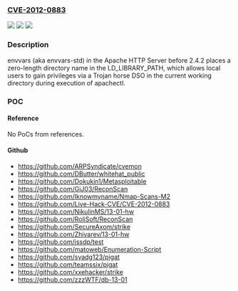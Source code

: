 ### [CVE-2012-0883](https://cve.mitre.org/cgi-bin/cvename.cgi?name=CVE-2012-0883)
![](https://img.shields.io/static/v1?label=Product&message=n%2Fa&color=blue)
![](https://img.shields.io/static/v1?label=Version&message=n%2Fa&color=blue)
![](https://img.shields.io/static/v1?label=Vulnerability&message=n%2Fa&color=brighgreen)

### Description

envvars (aka envvars-std) in the Apache HTTP Server before 2.4.2 places a zero-length directory name in the LD_LIBRARY_PATH, which allows local users to gain privileges via a Trojan horse DSO in the current working directory during execution of apachectl.

### POC

#### Reference
No PoCs from references.

#### Github
- https://github.com/ARPSyndicate/cvemon
- https://github.com/DButter/whitehat_public
- https://github.com/Dokukin1/Metasploitable
- https://github.com/GiJ03/ReconScan
- https://github.com/Iknowmyname/Nmap-Scans-M2
- https://github.com/Live-Hack-CVE/CVE-2012-0883
- https://github.com/NikulinMS/13-01-hw
- https://github.com/RoliSoft/ReconScan
- https://github.com/SecureAxom/strike
- https://github.com/Zhivarev/13-01-hw
- https://github.com/issdp/test
- https://github.com/matoweb/Enumeration-Script
- https://github.com/syadg123/pigat
- https://github.com/teamssix/pigat
- https://github.com/xxehacker/strike
- https://github.com/zzzWTF/db-13-01

